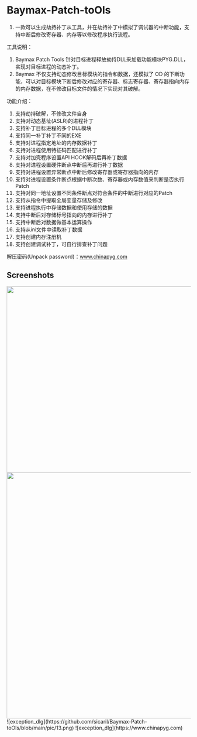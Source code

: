 # Baymax-Patch-toOls
1. 一款可以生成劫持补丁从工具，并在劫持补丁中模拟了调试器的中断功能，支持中断后修改寄存器、内存等以修改程序执行流程。

工具说明：
1. Baymax Patch Tools 针对目标进程释放劫持DLL来加载功能模块PYG.DLL，实现对目标进程的动态补丁。
2. Baymax 不仅支持动态修改目标模块的指令和数据，还模拟了 OD 的下断功能，可以对目标模块下断后修改对应的寄存器、标志寄存器、寄存器指向内存的内存数据，在不修改目标文件的情况下实现对其破解。

功能介绍：
1. 支持劫持破解，不修改文件自身
2. 支持对动态基址(ASLR)的进程补丁
3. 支持补丁目标进程的多个DLL模块
4. 支持同一补丁补丁不同的EXE
5. 支持对进程指定地址的内存数据补丁
6. 支持对进程使用特征码匹配进行补丁
7. 支持对加壳程序设置API HOOK解码后再补丁数据
8. 支持对进程设置硬件断点中断后再进行补丁数据
9. 支持对进程设置异常断点中断后修改寄存器或寄存器指向的内存
10. 支持对进程设置条件断点根据中断次数、寄存器或内存数值来判断是否执行Patch
11. 支持对同一地址设置不同条件断点对符合条件的中断进行对应的Patch
12. 支持从指令中提取全局变量存储及修改
13. 支持进程执行中存储数据和使用存储的数据
14. 支持中断后对存储标号指向的内存进行补丁
15. 支持中断后对数据做基本运算操作
16. 支持从ini文件中读取补丁数据
17. 支持创建内存注册机
18. 支持创建调试补丁，可自行排查补丁问题

解压密码(Unpack password)：www.chinapyg.com

## Screenshots

<img width="531" height="508" src="https://github.com/sicaril/Baymax-Patch-toOls/blob/main/pic/11.png"/>
<img width="537" height="673" src="https://github.com/sicaril/Baymax-Patch-toOls/blob/main/pic/12.png"/>
![exception_dlg](https://github.com/sicaril/Baymax-Patch-toOls/blob/main/pic/13.png)
![exception_dlg](https://www.chinapyg.com)
